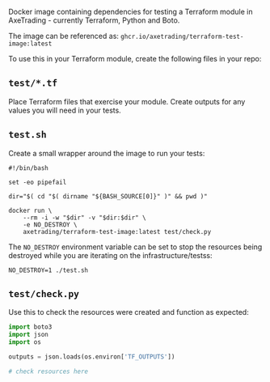 Docker image containing dependencies for testing a Terraform module in AxeTrading - currently Terraform,
Python and Boto.

The image can be referenced as: `ghcr.io/axetrading/terraform-test-image:latest`

To use this in your Terraform module, create the following files in your repo:

## `test/*.tf`

Place Terraform files that exercise your module. Create outputs for any values you will need in your tests.

## `test.sh`

Create a small wrapper around the image to run your tests:

```shell
#!/bin/bash

set -eo pipefail

dir="$( cd "$( dirname "${BASH_SOURCE[0]}" )" && pwd )"

docker run \
    --rm -i -w "$dir" -v "$dir:$dir" \
    -e NO_DESTROY \
    axetrading/terraform-test-image:latest test/check.py
```

The `NO_DESTROY` environment variable can be set to stop the resources being
destroyed while you are iterating on the infrastructure/testss:

```shell
NO_DESTROY=1 ./test.sh
```

## `test/check.py`

Use this to check the resources were created and function as expected:

```python
import boto3
import json
import os

outputs = json.loads(os.environ['TF_OUTPUTS'])

# check resources here
```